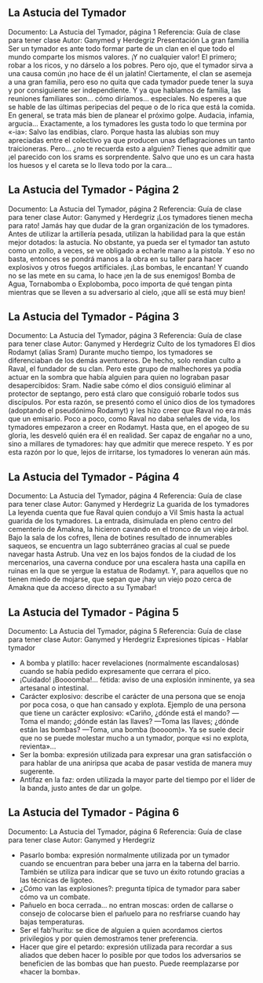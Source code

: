 ## La Astucia del Tymador
Documento: La Astucia del Tymador, página 1
Referencia: Guía de clase para tener clase
Autor: Ganymed y Herdegriz
Presentación
La gran familia
Ser un tymador es ante todo formar parte de un clan en el que todo el mundo comparte los mismos valores. ¡Y no cualquier valor! El primero; robar a los ricos, y no dárselo a los pobres. Pero ojo, que el tymador sirva a una causa común ¡no hace de él un jalatín! Ciertamente, el clan se asemeja a una gran familia, pero eso no quita que cada tymador puede tener la suya y por consiguiente ser independiente.
Y ya que hablamos de familia, las reuniones familiares son... cómo diríamos... especiales. No esperes a que se hable de las últimas peripecias del peque o de lo rica que está la comida. En general, se trata más bien de planear el próximo golpe.
Audacia, infamia, argucia... Exactamente, a los tymadores les gusta todo lo que termina por «-ia»: Salvo las endibias, claro. Porque hasta las alubias son muy apreciadas entre el colectivo ya que producen unas deflagraciones un tanto traicioneras. Pero... ¿no te recuerda esto a alguien? Tienes que admitir que ¡el parecido con los srams es sorprendente. Salvo que uno es un cara hasta los huesos y el careta se lo lleva todo por la cara...

## La Astucia del Tymador - Página 2
Documento: La Astucia del Tymador, página 2
Referencia: Guía de clase para tener clase
Autor: Ganymed y Herdegriz
¡Los tymadores tienen mecha para rato!
Jamás hay que dudar de la gran organización de los tymadores. Antes de utilizar la artillería pesada, utilizan la habilidad para la que están mejor dotados: la astucia. No obstante, ya pueda ser el tymador tan astuto como un zollo, a veces, se ve obligado a echarle mano a la pistola. Y eso no basta, entonces se pondrá manos a la obra en su taller para hacer explosivos y otros fuegos artificiales. ¡Las bombas, le encantan! Y cuando no se las mete en su cama, lo hace ¡en la de sus enemigos! Bomba de Agua, Tornabomba o Explobomba, poco importa de qué tengan pinta mientras que se lleven a su adversario al cielo, ¡que allí se está muy bien!

## La Astucia del Tymador - Página 3
Documento: La Astucia del Tymador, página 3
Referencia: Guía de clase para tener clase
Autor: Ganymed y Herdegriz
Culto de los tymadores
El dios Rodamyt (alias Sram)
Durante mucho tiempo, los tymadores se diferenciaban de los demás aventureros. De hecho, solo rendían culto a Raval, el fundador de su clan. Pero este grupo de malhechores ya podía actuar en la sombra que había alguien para quien no lograban pasar desapercibidos: Sram. Nadie sabe cómo el dios consiguió eliminar al protector de septango, pero está claro que consiguió robarle todos sus discípulos. Por esta razón, se presentó como el único dios de los tymadores (adoptando el pseudónimo Rodamyt) y les hizo creer que Raval no era más que un emisario. Poco a poco, como Raval no daba señales de vida, los tymadores empezaron a creer en Rodamyt. Hasta que, en el apogeo de su gloria, les desveló quién era él en realidad. Ser capaz de engañar no a uno, sino a millares de tymadores: hay que admitir que merece respeto. Y es por esta razón por lo que, lejos de irritarse, los tymadores lo veneran aún más.

## La Astucia del Tymador - Página 4
Documento: La Astucia del Tymador, página 4
Referencia: Guía de clase para tener clase
Autor: Ganymed y Herdegriz
La guarida de los tymadores
La leyenda cuenta que fue Raval quien condujo a Vil Smis hasta la actual guarida de los tymadores. La entrada, disimulada en pleno centro del cementerio de Amakna, la hicieron cavando en el tronco de un viejo árbol. Bajo la sala de los cofres, llena de botines resultado de innumerables saqueos, se encuentra un lago subterráneo gracias al cual se puede navegar hasta Astrub. Una vez en los bajos fondos de la ciudad de los mercenarios, una caverna conduce por una escalera hasta una capilla en ruinas en la que se yergue la estatua de Rodamyt. Y, para aquellos que no tienen miedo de mojarse, que sepan que ¡hay un viejo pozo cerca de Amakna que da acceso directo a su Tymabar!

## La Astucia del Tymador - Página 5
Documento: La Astucia del Tymador, página 5
Referencia: Guía de clase para tener clase
Autor: Ganymed y Herdegriz
Expresiones típicas - Hablar tymador
- A bomba y platillo: hacer revelaciones (normalmente escandalosas) cuando se había pedido expresamente que cerrara el pico.
- ¡Cuidado! ¡Boooomba!... fétida: aviso de una explosión inminente, ya sea artesanal o intestinal.
- Carácter explosivo: describe el carácter de una persona que se enoja por poca cosa, o que han cansado y explota. Ejemplo de una persona que tiene un carácter explosivo:  «Cariño, ¿dónde está el mando? —Toma el mando; ¿dónde están las llaves? —Toma las llaves; ¿dónde están las bombas? —Toma, una bomba (boooom)». Ya se suele decir que no se puede molestar mucho a un tymador, porque «si no explota, revienta»...
- Ser la bomba: expresión utilizada para expresar una gran satisfacción o para hablar de una aniripsa que acaba de pasar vestida de manera muy sugerente.
- Antifaz en la faz:  orden utilizada la mayor parte del tiempo por el líder de la banda, justo antes de dar un golpe.

## La Astucia del Tymador - Página 6
Documento: La Astucia del Tymador, página 6
Referencia: Guía de clase para tener clase
Autor: Ganymed y Herdegriz
- Pasarlo bomba: expresión normalmente utilizada por un tymador cuando se encuentran para beber una jarra en la taberna del barrio. También se utiliza para indicar que se tuvo un éxito rotundo gracias a las técnicas de ligoteo.
- ¿Cómo van las explosiones?: pregunta típica de tymador para saber cómo va un combate.
- Pañuelo en boca cerrada... no entran moscas: orden de callarse o consejo de colocarse bien el pañuelo para no resfriarse cuando hay bajas temperaturas.
- Ser el fab'huritu: se dice de alguien a quien acordamos ciertos privilegios y por quien demostramos tener preferencia.
- Hacer que gire el petardo: expresión utilizada para recordar a sus aliados que deben hacer lo posible por que todos los adversarios se beneficien de las bombas que han puesto. Puede reemplazarse por «hacer la bomba».
